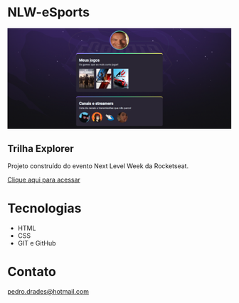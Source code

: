 # NLW-eSports
<img src="./imagens/NLW.png">

## Trilha Explorer
Projeto construído do evento Next Level Week da Rocketseat.

<div>
<a href="https://pedroliveira3.github.io/NLW-eSports/">Clique aqui para acessar</a>
</div>

# Tecnologias 
<ul>
<li>HTML</li>
<li>CSS</li>
<li>GIT e GitHub</li>
</ul>

# Contato
pedro.drades@hotmail.com